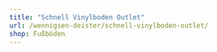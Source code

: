 ```yaml
---
title: "Schnell Vinylboden Outlet"
url: /wennigsen-deister/schnell-vinylboden-outlet/
shop: Fußböden
---
```


